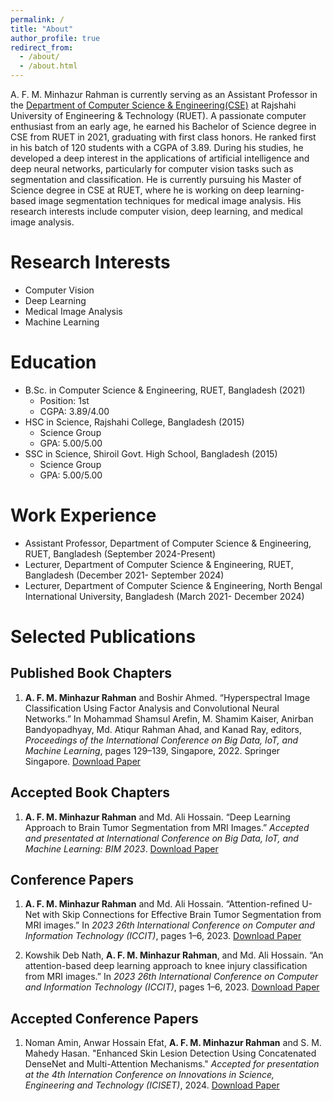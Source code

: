 ```yaml
---
permalink: /
title: "About"
author_profile: true
redirect_from: 
  - /about/
  - /about.html
---
```


A. F. M. Minhazur Rahman is currently serving as an Assistant Professor in the [Department of Computer Science & Engineering(CSE)](https://www.cse.ruet.ac.bd/) at Rajshahi University of Engineering & Technology (RUET). A passionate computer enthusiast from an early age, he earned his Bachelor of Science degree in CSE from RUET in 2021, graduating with first class honors. He ranked first in his batch of 120 students with a CGPA of 3.89. During his studies, he developed a deep interest in the applications of artificial intelligence and deep neural networks, particularly for computer vision tasks such as segmentation and classification.  He is currently pursuing his Master of Science degree in CSE at RUET, where he is working on deep learning-based image segmentation techniques for medical image analysis. His research interests include computer vision, deep learning, and medical image analysis.

Research Interests
======
- Computer Vision
- Deep Learning
- Medical Image Analysis
- Machine Learning

Education
======
- B.Sc. in Computer Science & Engineering, RUET, Bangladesh (2021)
  - Position: 1st
  - CGPA: 3.89/4.00 
- HSC in Science, Rajshahi College, Bangladesh (2015)
  - Science Group
  - GPA: 5.00/5.00 
- SSC in Science, Shiroil Govt. High School, Bangladesh (2015)
  - Science Group
  - GPA: 5.00/5.00 

Work Experience
======
- Assistant Professor, Department of Computer Science & Engineering, RUET, Bangladesh (September 2024-Present)
- Lecturer, Department of Computer Science & Engineering, RUET, Bangladesh (December 2021- September 2024)
- Lecturer, Department of Computer Science & Engineering, North Bengal International University, Bangladesh (March 2021- December 2024)

Selected Publications
======

Published Book Chapters
---
1. **A. F. M. Minhazur Rahman** and Boshir Ahmed. “Hyperspectral Image Classification Using Factor Analysis and Convolutional Neural Networks.” In Mohammad Shamsul Arefin, M. Shamim Kaiser, Anirban Bandyopadhyay, Md. Atiqur Rahman Ahad, and Kanad Ray, editors, *Proceedings of the International Conference on Big Data, IoT, and Machine Learning*, pages 129–139, Singapore, 2022. Springer Singapore.
[Download Paper](/files/hyperspectral.pdf)

Accepted Book Chapters
---


1. **A. F. M. Minhazur Rahman** and Md. Ali Hossain. “Deep Learning Approach to Brain Tumor Segmentation from MRI Images.” *Accepted and presentated at International Conference on Big Data, IoT, and Machine Learning: BIM 2023*.
[Download Paper](/files/bim_2023_crs.pdf)


Conference Papers
---
1. **A. F. M. Minhazur Rahman** and Md. Ali Hossain. “Attention-refined U-Net with Skip Connections for Effective Brain Tumor Segmentation from MRI images.” In *2023 26th International Conference on Computer and Information Technology (ICCIT)*, pages 1–6, 2023.
[Download Paper](/files/attention_unet.pdf)

2. Kowshik Deb Nath, **A. F. M. Minhazur Rahman**, and Md. Ali Hossain. “An attention-based deep learning approach to knee injury classification from MRI images.” In *2023 26th International Conference on Computer and Information Technology (ICCIT)*, pages 1–6, 2023.
[Download Paper](/files/attention_knee.pdf)

Accepted Conference Papers
---
1. Noman Amin, Anwar Hossain Efat, **A. F. M. Minhazur Rahman** and S. M. Mahedy Hasan. "Enhanced Skin Lesion Detection Using Concatenated DenseNet and Multi-Attention Mechanisms." *Accepted for presentation at the 4th Internation Conference on Innovations in Science, Engineering and Technology (ICISET)*, 2024.
[Download Paper](/files/skin_paper.pdf)